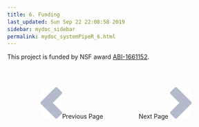 ```yaml
---
title: 6. Funding
last_updated: Sun Sep 22 22:08:58 2019
sidebar: mydoc_sidebar
permalink: mydoc_systemPipeR_6.html
---
```


This project is funded by NSF award [ABI-1661152](https://www.nsf.gov/awardsearch/showAward?AWD_ID=1661152). 

<br><br><center><a href="mydoc_systemPipeR_5.html"><img src="images/left_arrow.png" alt="Previous page."></a>Previous Page &nbsp; &nbsp; &nbsp; &nbsp; &nbsp; &nbsp; &nbsp; &nbsp; &nbsp; &nbsp; Next Page
<a href="mydoc_systemPipeR_7.html"><img src="images/right_arrow.png" alt="Next page."></a></center>
